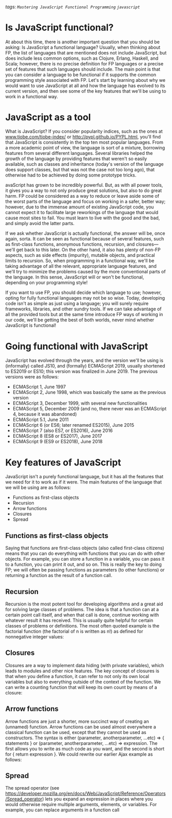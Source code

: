 ###### tags: `Mastering JavaScript Functional Programming` `javascript`

# Is JavaScript functional?

At about this time, there is another important question that you should be asking: Is JavaScript a functional language? Usually, when thinking about FP, the list of languages that are mentioned does not include JavaScript, but does include less common options, such as Clojure, Erlang, Haskell, and Scala; however, there is no precise definition for FP languages or a precise set of features that such languages should include. The main point is that you can consider a language to be functional if it supports the common programming style associated with FP. Let's start by learning about why we would want to use JavaScript at all and how the language has evolved to its current version, and then see some of the key features that we'll be using to work in a functional way.

# JavaScript as a tool
What is JavaScript? If you consider popularity indices, such as the ones at www.tiobe.com/tiobe-index/ or http://pypl.github.io/PYPL.html, you'll find that JavaScript is consistently in the top ten most popular languages. From a more academic point of view, the language is sort of a mixture, borrowing features from several different languages. Several libraries helped the growth of the language by providing features that weren't so easily available, such as classes and inheritance (today's version of the language does support classes, but that was not the case not too long ago), that otherwise had to be achieved by doing some prototype tricks.

avaScript has grown to be incredibly powerful. But, as with all power tools, it gives you a way to not only produce great solutions, but also to do great harm. FP could be considered as a way to reduce or leave aside some of the worst parts of the language and focus on working in a safer, better way; however, due to the immense amount of existing JavaScript code, you cannot expect it to facilitate large reworkings of the language that would cause most sites to fail. You must learn to live with the good and the bad, and simply avoid the latter parts.

If we ask whether JavaScript is actually functional, the answer will be, once again, sorta. It can be seen as functional because of several features, such as first-class functions, anonymous functions, recursion, and closures—we'll get back to this later. On the other hand, it also has plenty of non-FP aspects, such as side effects (impurity), mutable objects, and practical limits to recursion. So, when programming in a functional way, we'll be taking advantage of all the relevant, appropriate language features, and we'll try to minimize the problems caused by the more conventional parts of the language. In this sense, JavaScript will or won't be functional, depending on your programming style!

If you want to use FP, you should decide which language to use; however, opting for fully functional languages may not be so wise. Today, developing code isn't as simple as just using a language; you will surely require frameworks, libraries, and other sundry tools. If we can take advantage of all the provided tools but at the same time introduce FP ways of working in our code, we'll be getting the best of both worlds, never mind whether JavaScript is functional!

# Going functional with JavaScript

JavaScript has evolved through the years, and the version we'll be using is (informally) called JS10, and (formally) ECMAScript 2019, usually shortened to ES2019 or ES10; this version was finalized in June 2019. The previous versions were as follows:

* ECMAScript 1, June 1997
* ECMAScript 2, June 1998, which was basically the same as the previous version
* ECMAScript 3, December 1999, with several new functionalities
* ECMAScript 5, December 2009 (and no, there never was an ECMAScript 4, because it was abandoned)
* ECMAScript 5.1, June 2011
* ECMAScript 6 (or ES6; later renamed ES2015), June 2015
* ECMAScript 7 (also ES7, or ES2016), June 2016
* ECMAScript 8 (ES8 or ES2017), June 2017
* ECMAScript 9 (ES9 or ES2018), June 2018

# Key features of JavaScript

JavaScript isn't a purely functional language, but it has all the features that we need for it to work as if it were. The main features of the language that we will be using are as follows: 

* Functions as first-class objects
* Recursion
* Arrow functions
* Closures
* Spread

## Functions as first-class objects
Saying that functions are first-class objects (also called first-class citizens) means that you can do everything with functions that you can do with other objects. For example, you can store a function in a variable, you can pass it to a function, you can print it out, and so on. This is really the key to doing FP; we will often be passing functions as parameters (to other functions) or returning a function as the result of a function call. 

## Recursion
Recursion is the most potent tool for developing algorithms and a great aid for solving large classes of problems. The idea is that a function can at a certain point call itself, and when that call is done, continue working with whatever result it has received. This is usually quite helpful for certain classes of problems or definitions. The most often quoted example is the factorial function (the factorial of n is written as n!) as defined for nonnegative integer values:

## Closures
Closures are a way to implement data hiding (with private variables), which leads to modules and other nice features. The key concept of closures is that when you define a function, it can refer to not only its own local variables but also to everything outside of the context of the function. We can write a counting function that will keep its own count by means of a closure:

## Arrow functions

Arrow functions are just a shorter, more succinct way of creating an (unnamed) function. Arrow functions can be used almost everywhere a classical function can be used, except that they cannot be used as constructors. The syntax is either (parameter, anotherparameter, ...etc) => { statements } or (parameter, anotherparameter, ...etc) => expression. The first allows you to write as much code as you want, and the second is short for { return expression }. We could rewrite our earlier Ajax example as follows:

## Spread
The spread operator (see https://developer.mozilla.org/en/docs/Web/JavaScript/Reference/Operators/Spread_operator) lets you expand an expression in places where you would otherwise require multiple arguments, elements, or variables. For example, you can replace arguments in a function call

